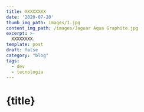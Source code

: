 ```yaml
---
title: XXXXXXXX
date: '2020-07-20'
thumb_img_path: images/1.jpg
content_img_path: /images/Jaguar Aqua Graphite.jpg
excerpt: >-
  XXXXXXXX.
template: post
draft: false
category: "blog"
tags:
  - dev
  - tecnologia
---
```


# {title}

